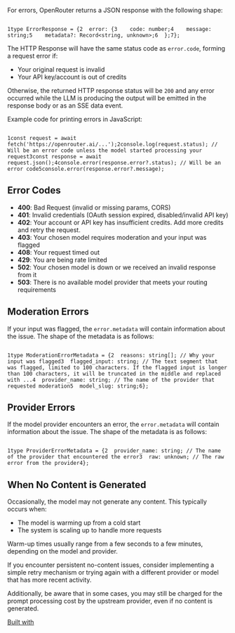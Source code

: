 For errors, OpenRouter returns a JSON response with the following shape:

```code-block text-sm

1type ErrorResponse = {2  error: {3    code: number;4    message: string;5    metadata?: Record<string, unknown>;6  };7};
```

The HTTP Response will have the same status code as `error.code`, forming a request error if:

- Your original request is invalid
- Your API key/account is out of credits

Otherwise, the returned HTTP response status will be `200` and any error occurred while the LLM is producing the output will be emitted in the response body or as an SSE data event.

Example code for printing errors in JavaScript:

```code-block text-sm

1const request = await fetch('https://openrouter.ai/...');2console.log(request.status); // Will be an error code unless the model started processing your request3const response = await request.json();4console.error(response.error?.status); // Will be an error code5console.error(response.error?.message);
```

## Error Codes

- **400**: Bad Request (invalid or missing params, CORS)
- **401**: Invalid credentials (OAuth session expired, disabled/invalid API key)
- **402**: Your account or API key has insufficient credits. Add more credits and retry the request.
- **403**: Your chosen model requires moderation and your input was flagged
- **408**: Your request timed out
- **429**: You are being rate limited
- **502**: Your chosen model is down or we received an invalid response from it
- **503**: There is no available model provider that meets your routing requirements

## Moderation Errors

If your input was flagged, the `error.metadata` will contain information about the issue. The shape of the metadata is as follows:

```code-block text-sm

1type ModerationErrorMetadata = {2  reasons: string[]; // Why your input was flagged3  flagged_input: string; // The text segment that was flagged, limited to 100 characters. If the flagged input is longer than 100 characters, it will be truncated in the middle and replaced with ...4  provider_name: string; // The name of the provider that requested moderation5  model_slug: string;6};
```

## Provider Errors

If the model provider encounters an error, the `error.metadata` will contain information about the issue. The shape of the metadata is as follows:

```code-block text-sm

1type ProviderErrorMetadata = {2  provider_name: string; // The name of the provider that encountered the error3  raw: unknown; // The raw error from the provider4};
```

## When No Content is Generated

Occasionally, the model may not generate any content. This typically occurs when:

- The model is warming up from a cold start
- The system is scaling up to handle more requests

Warm-up times usually range from a few seconds to a few minutes, depending on the model and provider.

If you encounter persistent no-content issues, consider implementing a simple retry mechanism or trying again with a different provider or model that has more recent activity.

Additionally, be aware that in some cases, you may still be charged for the prompt processing cost by the upstream provider, even if no content is generated.

[Built with](https://buildwithfern.com/?utm_campaign=buildWith&utm_medium=docs&utm_source=openrouter.ai)